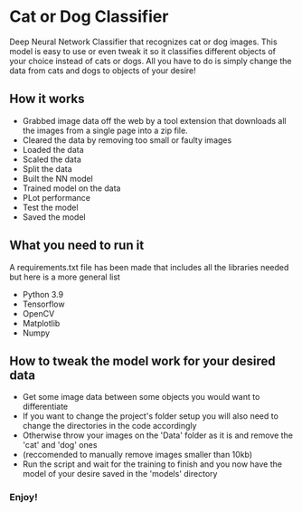# Cat or Dog Classifier
Deep Neural Network Classifier that recognizes cat or dog images. This model is easy to use or even tweak it so it classifies different objects of your choice instead of cats or dogs. All you have to do is simply change the data from cats and dogs to objects of your desire!

## How it works
- Grabbed image data off the web by a tool extension that downloads all the images from a single page into a zip file.
- Cleared the data by removing too small or faulty images 
- Loaded the data
- Scaled the data
- Split the data
- Built the NN model
- Trained model on the data
- PLot performance
- Test the model
- Saved the model

## What you need to run it
A requirements.txt file has been made that includes all the libraries needed but here is a more general list
- Python 3.9
- Tensorflow
- OpenCV
- Matplotlib
- Numpy

## How to tweak the model work for your desired data
- Get some image data between some objects you would want to differentiate
- If you want to change the project's folder setup you will also need to change the directories in the code accordingly
- Otherwise throw your images on the 'Data' folder as it is and remove the 'cat' and 'dog' ones
- (reccomended to manually remove images smaller than 10kb)
- Run the script and wait for the training to finish and you now have the model of your desire saved in the 'models' directory

### Enjoy!

